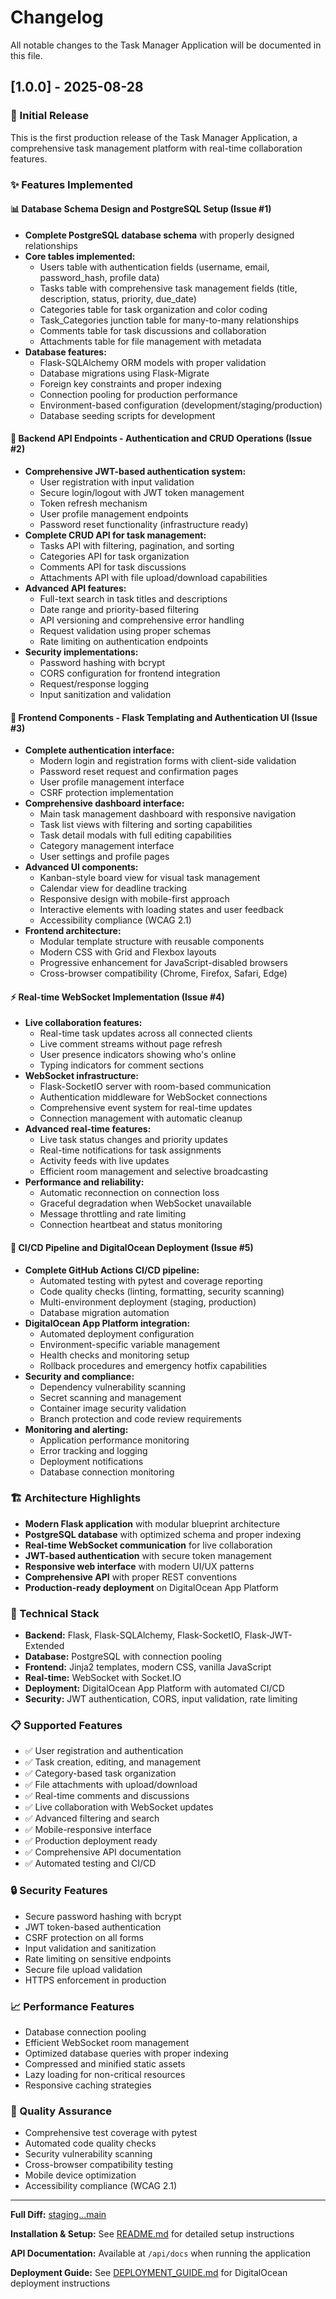 # Changelog

All notable changes to the Task Manager Application will be documented in this file.

## [1.0.0] - 2025-08-28

### 🎉 Initial Release

This is the first production release of the Task Manager Application, a comprehensive task management platform with real-time collaboration features.

### ✨ Features Implemented

#### 📊 Database Schema Design and PostgreSQL Setup (Issue #1)
- **Complete PostgreSQL database schema** with properly designed relationships
- **Core tables implemented:**
  - Users table with authentication fields (username, email, password_hash, profile data)
  - Tasks table with comprehensive task management fields (title, description, status, priority, due_date)
  - Categories table for task organization and color coding
  - Task_Categories junction table for many-to-many relationships
  - Comments table for task discussions and collaboration
  - Attachments table for file management with metadata
- **Database features:**
  - Flask-SQLAlchemy ORM models with proper validation
  - Database migrations using Flask-Migrate
  - Foreign key constraints and proper indexing
  - Connection pooling for production performance
  - Environment-based configuration (development/staging/production)
  - Database seeding scripts for development

#### 🔐 Backend API Endpoints - Authentication and CRUD Operations (Issue #2)
- **Comprehensive JWT-based authentication system:**
  - User registration with input validation
  - Secure login/logout with JWT token management  
  - Token refresh mechanism
  - User profile management endpoints
  - Password reset functionality (infrastructure ready)
- **Complete CRUD API for task management:**
  - Tasks API with filtering, pagination, and sorting
  - Categories API for task organization
  - Comments API for task discussions
  - Attachments API with file upload/download capabilities
- **Advanced API features:**
  - Full-text search in task titles and descriptions
  - Date range and priority-based filtering
  - API versioning and comprehensive error handling
  - Request validation using proper schemas
  - Rate limiting on authentication endpoints
- **Security implementations:**
  - Password hashing with bcrypt
  - CORS configuration for frontend integration
  - Request/response logging
  - Input sanitization and validation

#### 🎨 Frontend Components - Flask Templating and Authentication UI (Issue #3)
- **Complete authentication interface:**
  - Modern login and registration forms with client-side validation
  - Password reset request and confirmation pages
  - User profile management interface
  - CSRF protection implementation
- **Comprehensive dashboard interface:**
  - Main task management dashboard with responsive navigation
  - Task list views with filtering and sorting capabilities
  - Task detail modals with full editing capabilities  
  - Category management interface
  - User settings and profile pages
- **Advanced UI components:**
  - Kanban-style board view for visual task management
  - Calendar view for deadline tracking
  - Responsive design with mobile-first approach
  - Interactive elements with loading states and user feedback
  - Accessibility compliance (WCAG 2.1)
- **Frontend architecture:**
  - Modular template structure with reusable components
  - Modern CSS with Grid and Flexbox layouts
  - Progressive enhancement for JavaScript-disabled browsers
  - Cross-browser compatibility (Chrome, Firefox, Safari, Edge)

#### ⚡ Real-time WebSocket Implementation (Issue #4)
- **Live collaboration features:**
  - Real-time task updates across all connected clients
  - Live comment streams without page refresh
  - User presence indicators showing who's online
  - Typing indicators for comment sections
- **WebSocket infrastructure:**
  - Flask-SocketIO server with room-based communication
  - Authentication middleware for WebSocket connections
  - Comprehensive event system for real-time updates
  - Connection management with automatic cleanup
- **Advanced real-time features:**
  - Live task status changes and priority updates
  - Real-time notifications for task assignments
  - Activity feeds with live updates
  - Efficient room management and selective broadcasting
- **Performance and reliability:**
  - Automatic reconnection on connection loss
  - Graceful degradation when WebSocket unavailable
  - Message throttling and rate limiting
  - Connection heartbeat and status monitoring

#### 🚀 CI/CD Pipeline and DigitalOcean Deployment (Issue #5)
- **Complete GitHub Actions CI/CD pipeline:**
  - Automated testing with pytest and coverage reporting
  - Code quality checks (linting, formatting, security scanning)
  - Multi-environment deployment (staging, production)
  - Database migration automation
- **DigitalOcean App Platform integration:**
  - Automated deployment configuration
  - Environment-specific variable management
  - Health checks and monitoring setup
  - Rollback procedures and emergency hotfix capabilities
- **Security and compliance:**
  - Dependency vulnerability scanning
  - Secret scanning and management
  - Container image security validation
  - Branch protection and code review requirements
- **Monitoring and alerting:**
  - Application performance monitoring
  - Error tracking and logging
  - Deployment notifications
  - Database connection monitoring

### 🏗️ Architecture Highlights

- **Modern Flask application** with modular blueprint architecture
- **PostgreSQL database** with optimized schema and proper indexing
- **Real-time WebSocket communication** for live collaboration
- **JWT-based authentication** with secure token management
- **Responsive web interface** with modern UI/UX patterns
- **Comprehensive API** with proper REST conventions
- **Production-ready deployment** on DigitalOcean App Platform

### 🔧 Technical Stack

- **Backend:** Flask, Flask-SQLAlchemy, Flask-SocketIO, Flask-JWT-Extended
- **Database:** PostgreSQL with connection pooling
- **Frontend:** Jinja2 templates, modern CSS, vanilla JavaScript
- **Real-time:** WebSocket with Socket.IO
- **Deployment:** DigitalOcean App Platform with automated CI/CD
- **Security:** JWT authentication, CORS, input validation, rate limiting

### 📋 Supported Features

- ✅ User registration and authentication
- ✅ Task creation, editing, and management
- ✅ Category-based task organization
- ✅ File attachments with upload/download
- ✅ Real-time comments and discussions
- ✅ Live collaboration with WebSocket updates
- ✅ Advanced filtering and search
- ✅ Mobile-responsive interface
- ✅ Production deployment ready
- ✅ Comprehensive API documentation
- ✅ Automated testing and CI/CD

### 🔒 Security Features

- Secure password hashing with bcrypt
- JWT token-based authentication
- CSRF protection on all forms
- Input validation and sanitization
- Rate limiting on sensitive endpoints
- Secure file upload validation
- HTTPS enforcement in production

### 📈 Performance Features

- Database connection pooling
- Efficient WebSocket room management
- Optimized database queries with proper indexing
- Compressed and minified static assets
- Lazy loading for non-critical resources
- Responsive caching strategies

### 🧪 Quality Assurance

- Comprehensive test coverage with pytest
- Automated code quality checks
- Security vulnerability scanning
- Cross-browser compatibility testing
- Mobile device optimization
- Accessibility compliance (WCAG 2.1)

---

**Full Diff:** [staging...main](https://github.com/RithishRamesh-dev/task-manager-test2-app-autodev/compare/main...staging)

**Installation & Setup:** See [README.md](README.md) for detailed setup instructions

**API Documentation:** Available at `/api/docs` when running the application

**Deployment Guide:** See [DEPLOYMENT_GUIDE.md](DEPLOYMENT_GUIDE.md) for DigitalOcean deployment instructions